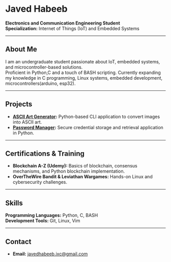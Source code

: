 # Javed Habeeb

**Electronics and Communication Engineering Student**  
**Specialization:** Internet of Things (IoT) and Embedded Systems

---

## About Me

I am an undergraduate student passionate about IoT, embedded systems, and microcontroller-based solutions.  
Proficient in Python,C and a touch of BASH scripting.
Currently expanding my knowledge in C programming, Linux systems, embedded development, microcontrollers(arduino, esp32). 

---

## Projects

- **[ASCII Art Generator](https://github.com/javed-habeeb/ascii_art):** Python-based CLI application to convert images into ASCII art.
- **[Password Manager](https://github.com/javed-habeeb/password-manager):** Secure credential storage and retrieval application in Python.

---

## Certifications & Training

- **Blockchain A-Z (Udemy):** Basics of blockchain, consensus mechanisms, and Python blockchain implementation.
- **OverTheWire Bandit & Leviathan Wargames:** Hands-on Linux and cybersecurity challenges.

---

## Skills

**Programming Languages:** Python, C, BASH  
**Development Tools:** Git, Linux, Vim

---

## Contact

- **Email:** javedhabeeb.ixc@gmail.com

